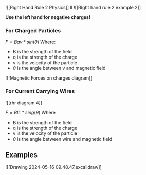 ![[Right Hand Rule 2 Physics]]
ll
![[RIght hand rule 2 example 2]]


**Use the left hand for negative charges!**


### For Charged Particles
$F=Bqv*sin(\theta)$
Where:
- B is the strength of the field
- q is the strength of the charge
- v is the velocity of the particle
- $\theta$ is the angle between v and magnetic field

![[Magnetic Forces on charges diagram]]



### For Current Carrying Wires
![[rhr diagram 4]]

$F=BIL*sing(\theta)$
Where
- B is the strength of the field
- q is the strength of the charge
- v is the velocity of the particle
- $\theta$ is the angle between wire and magnetic field

## Examples

![[Drawing 2024-05-16 09.48.47.excalidraw]]
